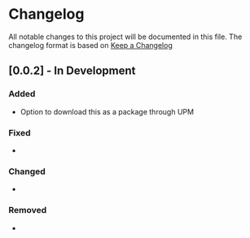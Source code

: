 # Changelog

All notable changes to this project will be documented in this file.
The changelog format is based on [Keep a Changelog](https://keepachangelog.com/en/1.0.0/)

## [0.0.2] - In Development

### Added

- Option to download this as a package through UPM

### Fixed

-

### Changed

-

### Removed

-
